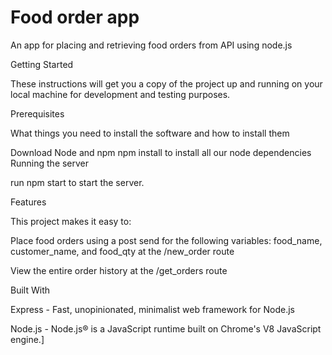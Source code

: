# Food order app

An app for placing and retrieving food orders from API using node.js

Getting Started

These instructions will get you a copy of the project up and running on your local machine for development and testing purposes.

Prerequisites

What things you need to install the software and how to install them

Download Node and npm
npm install to install all our node dependencies
Running the server

run npm start to start the server.

Features

This project makes it easy to:

Place food orders using a post send for the following variables: food_name, customer_name, and food_qty at the /new_order route

View the entire order history at the /get_orders route

Built With

Express - Fast, unopinionated, minimalist web framework for Node.js

Node.js - Node.js® is a JavaScript runtime built on Chrome's V8 JavaScript engine.]
